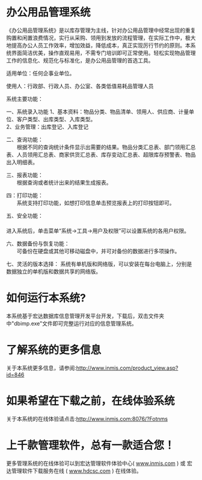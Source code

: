 # 办公用品管理系统

《办公用品管理系统》是以库存管理为主线，针对办公用品管理中经常出现的重复购置和闲置浪费情况，实行从采购、领用到发放的流程管理，在实际工作中，极大地提高办公人员工作效率，增加效益，降低成本，真正实现厉行节约的原则。本系统界面简洁优美，操作直观易用，不需专门培训即可正常使用。轻松实现物品管理工作的信息化、规范化与标准化，是办公用品管理的首选工具。

适用单位：任何企事业单位。

使用人：行政部、行政人员、办公室、各类低值易耗品管理人员

系统主要功能：

一、系统录入功能 
1、基本资料：物品分类、物品清单、领用人、供应商、计量单位、客户类型、出库类型、入库类型。  
2、业务管理：出库登记、入库登记  
                 
二、查询功能：  
　　根据不同的查询统计条件显示出需要的结果。物品分类汇总表、部门领用汇总表、人员领用汇总表、商家供货汇总表、库存变动汇总表、超限库存预警表、物品出入明细表。  

三、报表功能：  
　　根据查询或者统计出来的结果生成报表。 

四：打印功能：  
　　系统支持打印功能，如想打印信息单击预览报表上的打印按钮即可。
 
五、安全功能：  
　   
     进入系统后，单击菜单“系统→工具→用户及权限”可以设置系统的各用户权限。 
 
六、数据备份与恢复功能：  
　　可备份在硬盘或其他可移动磁盘中，并可对备份的数据进行多项操作。
   
七、灵活的版本选择：   系统有单机版和网络版，可以安装在每台电脑上，分别是数据独立的单机版和数据共享的网络版。

# 如何运行本系统?

本系统基于宏达数据库信息管理开发平台开发，下载后，双击文件夹中"dbimp.exe"文件即可完整运行对应的信息管理系统。

# 了解系统的更多信息

关于本系统更多信息，请参阅:http://www.inmis.com/product_view.asp?id=846

# 如果希望在下载之前，在线体验系统

关于本系统的在线体验请点击:http://www.inmis.com:8076/?Fotnms

# 上千款管理软件，总有一款适合您！

更多管理系统的在线体验可以到宏达管理软件体验中心( www.inmis.com ) 或 宏达管理软件下载服务在线 ( www.hdcsc.com ) 在线体验。

